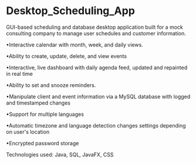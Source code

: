 # Desktop_Scheduling_App
GUI-based scheduling and database desktop application built for a mock consulting company to manage user schedules and customer information. 

  •Interactive calendar with month, week, and daily views.

  •Ability to create, update, delete, and view events

  •Interactive, live dashboard with daily agenda feed, updated and repainted in real time

  •Ability to set and snooze reminders.

  •Manipulate client and event information via a MySQL database with logged and timestamped changes

  •Support for multiple languages

  •Automatic timezone and language detection changes settings depending on user's location

  •Encrypted password storage



Technologies used: Java, SQL, JavaFX, CSS

